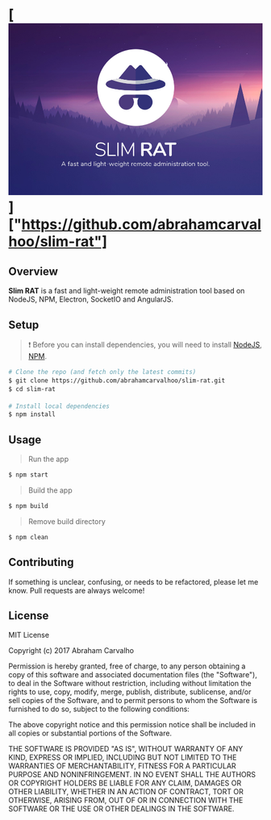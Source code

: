 # [![Slim RAT](https://raw.githubusercontent.com/abrahamcarvalhoo/slim-rat/master/app/assets/images/splash.png "Slim RAT")]["https://github.com/abrahamcarvalhoo/slim-rat"]

## Overview

**Slim RAT** is a fast and light-weight remote administration tool based on NodeJS, NPM, Electron, SocketIO and AngularJS.

## Setup

>:exclamation: Before you can install dependencies, you will need to install [NodeJS](https://nodejs.org/), [NPM](https://www.npmjs.com/).

```bash
# Clone the repo (and fetch only the latest commits)
$ git clone https://github.com/abrahamcarvalhoo/slim-rat.git
$ cd slim-rat

# Install local dependencies
$ npm install
```

## Usage

> Run the app

```bash
$ npm start
```

> Build the app

```bash
$ npm build
```

> Remove build directory

```bash
$ npm clean
```

## Contributing

If something is unclear, confusing, or needs to be refactored, please let me know. Pull requests are always welcome!

## License

MIT License

Copyright (c) 2017 Abraham Carvalho

Permission is hereby granted, free of charge, to any person obtaining a copy
of this software and associated documentation files (the "Software"), to deal
in the Software without restriction, including without limitation the rights
to use, copy, modify, merge, publish, distribute, sublicense, and/or sell
copies of the Software, and to permit persons to whom the Software is
furnished to do so, subject to the following conditions:

The above copyright notice and this permission notice shall be included in all
copies or substantial portions of the Software.

THE SOFTWARE IS PROVIDED "AS IS", WITHOUT WARRANTY OF ANY KIND, EXPRESS OR
IMPLIED, INCLUDING BUT NOT LIMITED TO THE WARRANTIES OF MERCHANTABILITY,
FITNESS FOR A PARTICULAR PURPOSE AND NONINFRINGEMENT. IN NO EVENT SHALL THE
AUTHORS OR COPYRIGHT HOLDERS BE LIABLE FOR ANY CLAIM, DAMAGES OR OTHER
LIABILITY, WHETHER IN AN ACTION OF CONTRACT, TORT OR OTHERWISE, ARISING FROM,
OUT OF OR IN CONNECTION WITH THE SOFTWARE OR THE USE OR OTHER DEALINGS IN THE
SOFTWARE.
